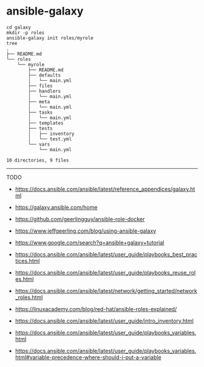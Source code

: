 # ansible-galaxy

```
cd galaxy
mkdir -p roles
ansible-galaxy init roles/myrole
tree
.
├── README.md
└── roles
    └── myrole
        ├── README.md
        ├── defaults
        │   └── main.yml
        ├── files
        ├── handlers
        │   └── main.yml
        ├── meta
        │   └── main.yml
        ├── tasks
        │   └── main.yml
        ├── templates
        ├── tests
        │   ├── inventory
        │   └── test.yml
        └── vars
            └── main.yml

10 directories, 9 files
```

---

TODO

- https://docs.ansible.com/ansible/latest/reference_appendices/galaxy.html
- https://galaxy.ansible.com/home
- https://github.com/geerlingguy/ansible-role-docker
- https://www.jeffgeerling.com/blog/using-ansible-galaxy
- https://www.google.com/search?q=ansible+galaxy+tutorial

- https://docs.ansible.com/ansible/latest/user_guide/playbooks_best_practices.html

- https://docs.ansible.com/ansible/latest/user_guide/playbooks_reuse_roles.html
- https://docs.ansible.com/ansible/latest/network/getting_started/network_roles.html

- https://linuxacademy.com/blog/red-hat/ansible-roles-explained/


- https://docs.ansible.com/ansible/latest/user_guide/intro_inventory.html

- https://docs.ansible.com/ansible/latest/user_guide/playbooks_variables.html
- https://docs.ansible.com/ansible/latest/user_guide/playbooks_variables.html#variable-precedence-where-should-i-put-a-variable

